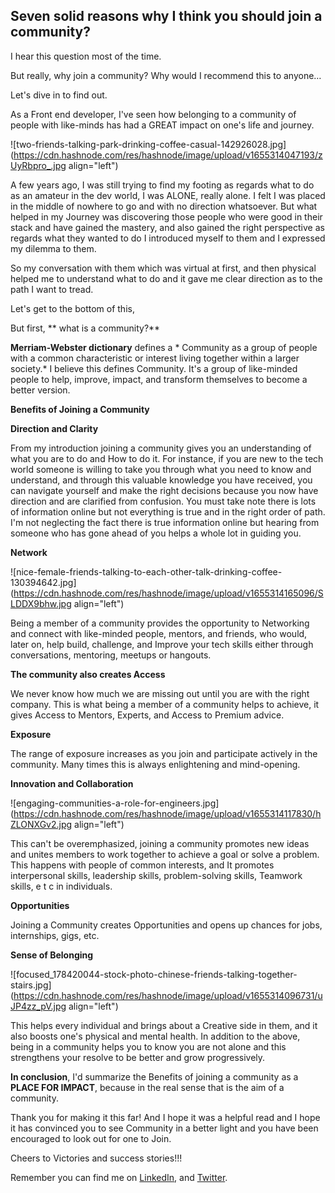## Seven solid reasons why I think you should join a community?


I hear this question most of the time.

But really, why join a community?
 Why would I recommend this to anyone…

Let's dive in to find out.

As a Front end developer, I've seen how belonging to a community of people with like-minds has had a GREAT impact on one's life and journey.


![two-friends-talking-park-drinking-coffee-casual-142926028.jpg](https://cdn.hashnode.com/res/hashnode/image/upload/v1655314047193/zUyRbpro_.jpg align="left")

A few years ago, I was still trying to find my footing as regards what to do as an amateur in the dev world, I was ALONE, really alone.
I felt I was placed in the middle of nowhere to go and with no direction whatsoever. But what helped in my Journey was discovering those people who were good in their stack and have gained the mastery, and also gained the right perspective as regards what they wanted to do I introduced myself to them and I expressed my dilemma to them.

So my conversation with them which was virtual at first, and then physical helped me to understand what to do and it gave me clear direction as to the path I want to tread.

Let's get to the bottom of this,

But first, ** what is a community?**

**Merriam-Webster dictionary** defines a * Community as a group of people with a common characteristic or interest living together within a larger society.*
I believe this defines Community. It's a group of like-minded people to help, improve, impact, and transform themselves to become a better version. 

**Benefits of Joining a Community**
 
**Direction and Clarity**
  
From my introduction joining a community gives you an understanding of what you are to do and How to do it. For instance, if you are new to the tech world someone is willing to take you through what you need to know and understand, and through this valuable knowledge you have received, you can navigate yourself and make the right decisions because you now have direction and are clarified from confusion.
You must take note there is lots of information online but not everything is true and in the right order of path. I'm not neglecting the fact there is true information online but hearing from someone who has gone ahead of you helps a whole lot in guiding you.


**Network**


![nice-female-friends-talking-to-each-other-talk-drinking-coffee-130394642.jpg](https://cdn.hashnode.com/res/hashnode/image/upload/v1655314165096/SLDDX9bhw.jpg align="left")

  Being a member of a community provides the opportunity to Networking and connect with like-minded people, mentors, and friends, who would, later on, help build, challenge, and Improve your tech skills either through conversations, mentoring, meetups or hangouts.
 
**The community also creates Access**

  We never know how much we are missing out until you are with the right company. This is what being a member of a community helps to achieve, it gives Access to Mentors, Experts, and Access to Premium advice.

**Exposure**

The range of exposure increases as you join and participate actively in the community. Many times this is always enlightening and mind-opening.

**Innovation and Collaboration**


![engaging-communities-a-role-for-engineers.jpg](https://cdn.hashnode.com/res/hashnode/image/upload/v1655314117830/hZLONXGv2.jpg align="left")

This can't be overemphasized, joining a community promotes new ideas and unites members to work together to achieve a goal or solve a problem.
This happens with people of common interests, and It promotes interpersonal skills, leadership skills, problem-solving skills, Teamwork skills, e t c in individuals.

**Opportunities**

Joining a Community creates Opportunities and opens up chances for jobs, internships, gigs, etc.

**Sense of Belonging**


![focused_178420044-stock-photo-chinese-friends-talking-together-stairs.jpg](https://cdn.hashnode.com/res/hashnode/image/upload/v1655314096731/uJP4zz_pV.jpg align="left")

This helps every individual and brings about a Creative side in them, and it also boosts one's physical and mental health.
 In addition to the above, being in a community helps you to know you are not alone and this strengthens your resolve to be better and grow progressively.

**In conclusion**, I'd summarize the Benefits of joining a community as a **PLACE FOR IMPACT**, because in the real sense that is the aim of a community.

Thank you for making it this far! And I hope it was a helpful read and I hope it has convinced you to see Community in a better light and you have been encouraged to look out for one to Join.

 
Cheers to Victories and success stories!!!

Remember you can find me on [LinkedIn](https://www.linkedin.com/in/ebunoluwa-oni-6929731a9), and [Twitter](https://twitter.com/OniEbunoluwa3).
